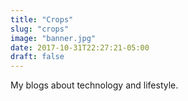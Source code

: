 ```yaml
---
title: "Crops"
slug: "crops"
image: "banner.jpg"
date: 2017-10-31T22:27:21-05:00
draft: false
---
```


My blogs about technology and lifestyle.
